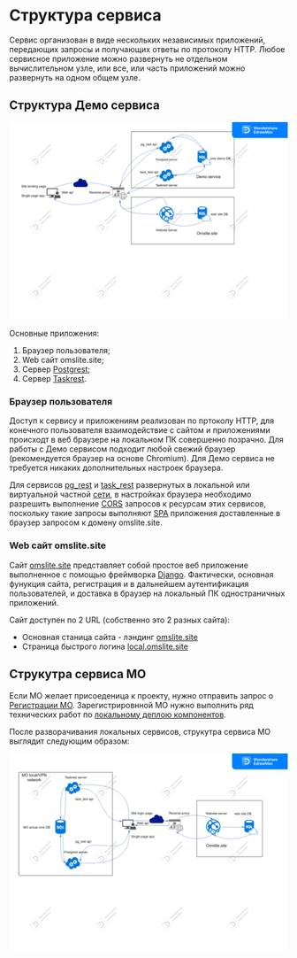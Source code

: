 # Структура сервиса

Сервис организован в виде нескольких независимых приложений, передающих запросы и
получающих ответы по протоколу HTTP. Любое сервисное приложение можно развернуть
не отдельном вычислительном узле, или все, или часть приложений можно развернуть на
одном общем узле.

## Структура Демо сервиса

![Демо сервис](./images/omslite_web.png)

Основные приложения:

1. Браузер пользователя;
2. Web сайт omslite.site;
3. Сервер [Postgrest](./pg_rest.md);
4. Сервер [Taskrest](./task_rest.md).

### Браузер пользователя

Доступ к сервису и приложениям реализован по пртоколу HTTP, для конечного пользователя
взаимодействие с сайтом и приложениями происходт в веб браузере на локальном ПК
совершенно позрачно. Для работы с Демо сервисом подходит любой свежий браузер
(рекомендуется браузер на основе Chromium). Для Демо сервиса не требуется никаких
дополнительных настроек браузера.

Для сервисов [pg_rest](./pg_rest.md) и [task_rest](./task_rest.md) развернутых в локальной или виртуальной частной [сети](./local_deploy.md), в настройках браузера необходимо разрешить
выполнение [CORS](https://developer.mozilla.org/ru/docs/Web/HTTP/CORS) запросов к ресурсам
этих сервисов, поскольку такие запросы выполняют [SPA](./spa.md) приложения доставленные
в браузер запросом к домену omslite.site.

### Web сайт omslite.site

Сайт [omslite.site](../user/omsite.md) представляет собой простое веб приложение выполненное
с помощью фреймворка [Django](https://www.djangoproject.com/). Фактически, основная фунукция
сайта, регистрация и в дальнейшем аутентификация пользователей, и доставка в браузер на
локальный ПК одностраничных приложений.

Сайт доступен по 2 URL (собственно это 2 разных сайта):

- Основная станица сайта - лэндинг <a href="http://omslite.site" target=_blank>omslite.site</a>
- Страница быстрого логина <a href="http://local.omslite.site" target=_blank>local.omslite.site</a>

## Струкутра сервиса МО

Если МО желает присоеденица к проекту, нужно отправить запрос о [Регистрации МО](../service/mo_register.md). Зарегистрировнной МО нужно выполнить ряд технических работ по
[локальному деплою компонентов](./local_deploy.md).

После разворачивания локальных сервисов, струкутра сервиса МО выглядит следующим образом:

![Сервис МО](./images/omslite_local.png)
